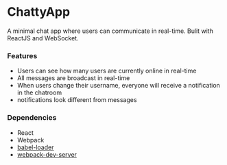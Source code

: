 ChattyApp
=====================

A minimal chat app where users can communicate in real-time. Bulit with ReactJS and WebSocket.

### Features
- Users can see how many users are currently online in real-time
- All messages are broadcast in real-time
- When users change their username, everyone will receive a notification in the chatroom
- notifications look different from messages


### Dependencies

* React
* Webpack
* [babel-loader](https://github.com/babel/babel-loader)
* [webpack-dev-server](https://github.com/webpack/webpack-dev-server)
